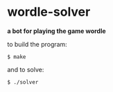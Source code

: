 # wordle-solver
**a bot for playing the game wordle**

to build the program:
```
$ make
```
and to solve:
```
$ ./solver
```

